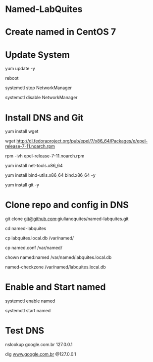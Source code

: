 # Named-LabQuites
# Create named in CentOS 7
# Update System
yum update -y
 
reboot

systemctl stop NetworkManager

systemctl disable NetworkManager

# Install DNS and Git 
yum install wget

wget http://dl.fedoraproject.org/pub/epel/7/x86_64/Packages/e/epel-release-7-11.noarch.rpm

rpm -ivh epel-release-7-11.noarch.rpm

yum install net-tools.x86_64

yum install bind-utils.x86_64 bind.x86_64 -y

yum install git -y

# Clone repo and config in DNS
git clone git@github.com:giulianoquites/named-labquites.git

cd named-labquites

cp labquites.local.db  /var/named/

cp named.conf  /var/named/

chown named:named /var/named/labquites.local.db

named-checkzone /var/named/labquites.local.db

# Enable and Start named
systemctl enable named

systemctl start named

# Test DNS
nslookup google.com.br  127.0.0.1

dig www.google.com.br @127.0.0.1

